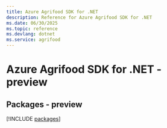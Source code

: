```yaml
---
title: Azure Agrifood SDK for .NET
description: Reference for Azure Agrifood SDK for .NET
ms.date: 06/30/2025
ms.topic: reference
ms.devlang: dotnet
ms.service: agrifood
---
```

# Azure Agrifood SDK for .NET - preview
## Packages - preview
[!INCLUDE [packages](agrifood-index.md)]